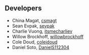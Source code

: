 ## Developers

* China Magat, [csmagt](https://github.com/csmagat)
* Sean Evpak, [sevpak](https://github.com/sevpak)
* Charlie Vuong, [itsmecharliev](https://github.com/itsmecharliev)
* Willow Brockhoff, [willowbrockhoff](https://github.com/willowbrockhoff)
* Cole Doud, [colejdoud](https://github.com/colejdoud)
* Daniel Soto, [DanielS112304](https://github.com/DanielS112304)